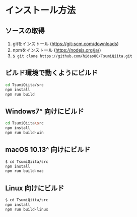 # インストール方法

## ソースの取得

1. gitをインストール (<https://git-scm.com/downloads>)
1. npmをインストール (<https://nodejs.org/ja/>)
1. `$ git clone https://github.com/hidao80/TsumiQiita.git`

## ビルド環境で動くようにビルド

```sh
cd TsumiQiita/src
npm install
npm run build
```

## Windows7^ 向けにビルド

```sh
cd TsumiQiita\src
npm install
npm run build-win
```

## macOS 10.13^ 向けにビルド

```sh
$ cd TsumiQiita/src
npm install
npm run build-mac
```

## Linux 向けにビルド

```sh
$ cd TsumiQiita/src
npm install
npm run build-linux
```
